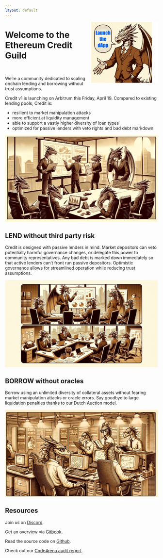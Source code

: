 ```yaml
---
layout: default
---
```


<img align="right" width="20" height="200" src="assets/aligner.png" alt="Launch the dApp">

<p>
  <a href="https://app.creditguild.org" title="Launch the dApp">
    <img align="right" width="200" height="200" src="assets/launch.jpg" alt="Launch the dApp">
  </a>
</p>

# Welcome to the Ethereum Credit Guild

<br>

We’re a community dedicated to scaling onchain lending and borrowing without trust assumptions.

Credit v1 is launching on Arbitrum this Friday, April 19. Compared to existing lending pools, Credit is:

* resilient to market manipulation attacks
* more efficient at liquidity management
* able to support a vastly higher diversity of loan types
* optimized for passive lenders with veto rights and bad debt markdown

![img](assets/guildmeeting.webp)

## LEND without third party risk
Credit is designed with passive lenders in mind. Market depositors can veto potentially harmful governance changes, or delegate this power to community representatives. Any bad debt is marked down immediately so that active lenders can’t front run passive depositors. Optimistic governance allows for streamlined operation while reducing trust assumptions.

![img](assets/presentation.webp)

## BORROW without oracles
Borrow using an unlimited diversity of collateral assets without fearing market manipulation attacks or oracle errors. Say goodbye to large liquidation penalties thanks to our Dutch Auction model. 

![img](assets/lab.webp)

## Resources

Join us on [Discord](https://discord.gg/48hJGuVKHS).

Get an overview via [Gitbook](https://credit-guild.gitbook.io/introduction).

Read the source code on [Github](https://github.com/volt-protocol/ethereum-credit-guild).

Check out our [Code4rena audit report](https://github.com/code-423n4/2023-12-ethereumcreditguild-findings/blob/main/report.md).

